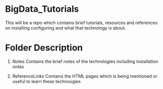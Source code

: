 # BigData_Tutorials
This will be a repo which contains brief tutorials, resources and references on installing configuring and what that technology is about.

# Folder Description

1.	Notes
	Contains the brief notes of the technologies including installation notes

2.	ReferenceLinks
	Contains the HTML pages which is being mentioned or useful to learn these technoogies
